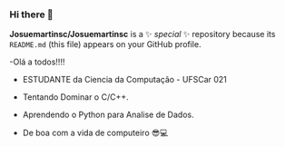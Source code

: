 ### Hi there 👋


**Josuemartinsc/Josuemartinsc** is a ✨ _special_ ✨ repository because its `README.md` (this file) appears on your GitHub profile.

-Olá a todos!!!!

- ESTUDANTE da Ciencia da Computação - UFSCar 021

- Tentando Dominar o C/C++.
- Aprendendo o Python para Analise de Dados.

- De boa com a vida de computeiro 😎💻
